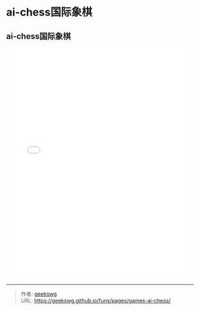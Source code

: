 # ai-chess国际象棋

<!--more-->
<!DOCTYPE html>
<html lang="zh">

<head>
  <meta charset="UTF-8">
  <meta name="viewport" content="width=device-width, initial-scale=1.0">
  <title>html -title</title>
  <style>
    
  </style>
</head>
<body>
  <h2>ai-chess国际象棋</h2>
  <iframe allowtransparency="true" frameborder="0" width="100%" height="620px" scrolling="no" src="/funs/games/h5-ai-chess/chess.html"></iframe>
</body>
</html>

---

> 作者: [geekswg](https://geekswg.github.io)  
> URL: https://geekswg.github.io/funs/pages/games-ai-chess/  

